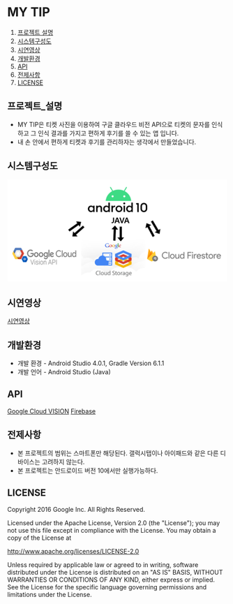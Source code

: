 # MY TIP

1. [프로젝트 설명](#프로젝트_설명)
2. [시스템구성도](#시스템구성도)
3. [시연영상](#시연영상)
4. [개발환경](#개발환경)
5. [API](#API)
6. [전제사항](#전제사항)
7. [LICENSE](#LICENSE)

## 프로젝트_설명
 * MY TIP은 티켓 사진을 이용하여 구글 클라우드 비전 API으로 티켓의 문자를 인식하고 그 인식 결과를 가지고 편하게 후기를 쓸 수 있는 앱 입니다.
 * 내 손 안에서 편하게 티켓과 후기를 관리하자는 생각에서 만들었습니다. 

## 시스템구성도
![architecture](./architecture.PNG)

## 시연영상
[시연영상](https://youtu.be/OYZ4l7Rcspk)

## 개발환경
 * 개발 환경 - Android Studio 4.0.1, Gradle Version 6.1.1
 * 개발 언어 - Android Studio (Java)

## API
[Google Cloud VISION](https://cloud.google.com/vision/?hl=ko&utm_source=google&utm_medium=cpc&utm_campaign=japac-KR-all-ko-dr-bkws-all-super-trial-e-dr-1009137&utm_content=text-ad-none-none-DEV_c-CRE_263264133482-ADGP_Hybrid%20%7C%20AW%20SEM%20%7C%20BKWS%20~%20T1%20%7C%20EXA%20%7C%20ML%20%7C%201%3A1%20%7C%20KR%20%7C%20ko%20%7C%20Vision%20%7C%20google%20cloud%20vision-KWID_43700031880239430-kwd-433713029900&userloc_1030738-network_g&utm_term=KW_%EA%B5%AC%EA%B8%80%ED%81%B4%EB%9D%BC%EC%9A%B0%EB%93%9C%EB%B9%84%EC%A0%84&gclid=Cj0KCQiA2af-BRDzARIsAIVQUOfxGwUQXmoBND8Hqr_Zcni3dbh7bNnvJISXSkDgk_3iQ-cw5lYmhvwaAhd8EALw_wcB)
[Firebase](https://firebase.google.com/?hl=ko) 

## 전제사항
 * 본 프로젝트의 범위는 스마트폰만 해당된다. 갤럭시탭이나 아이패드와 같은 다른 디바이스는 고려하지 않는다.
 * 본 프로젝트는 안드로이드 버전 10에서만 실행가능하다.

## LICENSE
Copyright 2016 Google Inc. All Rights Reserved.

 Licensed under the Apache License, Version 2.0 (the "License");
 you may not use this file except in compliance with the License.
 You may obtain a copy of the License at

 http://www.apache.org/licenses/LICENSE-2.0

 Unless required by applicable law or agreed to in writing, software
 distributed under the License is distributed on an "AS IS" BASIS,
 WITHOUT WARRANTIES OR CONDITIONS OF ANY KIND, either express or implied.
 See the License for the specific language governing permissions and
 limitations under the License.

